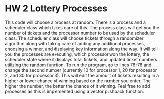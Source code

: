 # HW 2 Lottery Processes
This code will choose a process at random. There is a process and a scheduler class which takes care of this. The process class will get you the number of tickets and the processor number to be used by the scheduler class. The scheduler class will choose tickets through a randomizer algorithm along with taking care of adding any additional processes, choosing a winner, and displaying key information along the way.
It will tell you the processes are executing, which processor won the lottery, the scheduler state where it displays total tickets, and updated ticket numbers utilizing the random function.
To run the program, go to lines 76-78 and change the second number (currently 10 for processor 1, 20 for processor 2, and 30 for processor 3).
This will edit the amount of tickets resulting in a higher or lower chance of winning based on the number you enter. The higher the number, the better the chance of it winning. Feel free to add processes as this is implemented using a vector pushback function. 
